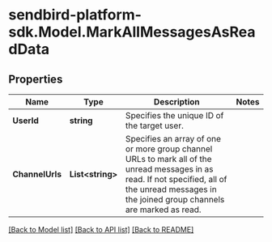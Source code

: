 
# sendbird-platform-sdk.Model.MarkAllMessagesAsReadData

## Properties

Name | Type | Description | Notes
------------ | ------------- | ------------- | -------------
**UserId** | **string** | Specifies the unique ID of the target user. | 
**ChannelUrls** | **List&lt;string&gt;** | Specifies an array of one or more group channel URLs to mark all of the unread messages in as read. If not specified, all of the unread messages in the joined group channels are marked as read. | 

[[Back to Model list]](../README.md#documentation-for-models)
[[Back to API list]](../README.md#documentation-for-api-endpoints)
[[Back to README]](../README.md)

